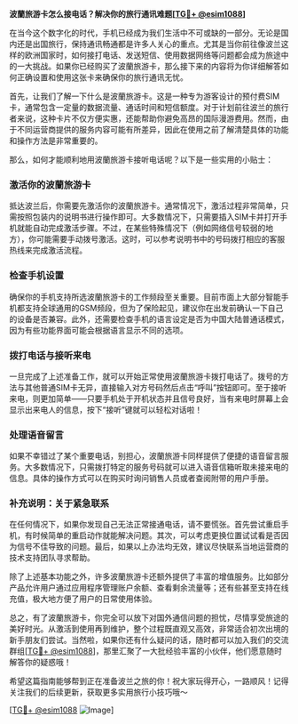 **波蘭旅游卡怎么接电话？解决你的旅行通讯难题[[TG💪+ @esim1088](https://t.me/s/esim1088)]**

在当今这个数字化的时代，手机已经成为我们生活中不可或缺的一部分。无论是国内还是出国旅行，保持通讯畅通都是许多人关心的重点。尤其是当你前往像波兰这样的欧洲国家时，如何接打电话、发送短信、使用数据网络等问题都会成为旅途中的一大挑战。如果你已经购买了波蘭旅游卡，那么接下来的内容将为你详细解答如何正确设置和使用这张卡来确保你的旅行通讯无忧。

首先，让我们了解一下什么是波蘭旅游卡。这是一种专为游客设计的预付费SIM卡，通常包含一定量的数据流量、通话时间和短信额度。对于计划前往波兰的旅行者来说，这种卡片不仅方便实惠，还能帮助你避免高昂的国际漫游费用。然而，由于不同运营商提供的服务内容可能有所差异，因此在使用之前了解清楚具体的功能和操作方法是非常重要的。

那么，如何才能顺利地用波蘭旅游卡接听电话呢？以下是一些实用的小贴士：

### **激活你的波蘭旅游卡**
抵达波兰后，你需要先激活你的波蘭旅游卡。通常情况下，激活过程非常简单，只需按照包装内的说明书进行操作即可。大多数情况下，只需要插入SIM卡并打开手机就能自动完成激活步骤。不过，在某些特殊情况下（例如网络信号较弱的地方），你可能需要手动拨号激活。这时，可以参考说明书中的号码拨打相应的客服热线来完成激活流程。

### **检查手机设置**
确保你的手机支持所选波蘭旅游卡的工作频段至关重要。目前市面上大部分智能手机都支持全球通用的GSM频段，但为了保险起见，建议你在出发前确认一下自己的设备是否兼容。此外，还需要检查手机的语言设定是否为中国大陆普通话模式，因为有些功能界面可能会根据语言显示不同的选项。

### **拨打电话与接听来电**
一旦完成了上述准备工作，就可以开始正常使用波蘭旅游卡拨打电话了。拨号的方法与其他普通SIM卡无异，直接输入对方号码然后点击“呼叫”按钮即可。至于接听来电，则更加简单——只要手机处于开机状态并且信号良好，当有来电时屏幕上会显示出来电人的信息，按下“接听”键就可以轻松对话啦！

### **处理语音留言**
如果不幸错过了某个重要电话，别担心，波蘭旅游卡同样提供了便捷的语音留言服务。大多数情况下，只需拨打特定的服务号码就可以进入语音信箱听取未接来电的信息。具体的操作方式可以在购买时询问销售人员或者查阅附带的用户手册。

### **补充说明：关于紧急联系**
在任何情况下，如果你发现自己无法正常接通电话，请不要慌张。首先尝试重启手机，有时候简单的重启动作就能解决问题。其次，可以考虑更换位置试试看是否因为信号不佳导致的问题。最后，如果以上办法均无效，建议尽快联系当地运营商的技术支持团队寻求帮助。

除了上述基本功能之外，许多波蘭旅游卡还额外提供了丰富的增值服务。比如部分产品允许用户通过应用程序管理账户余额、查看剩余流量等；还有些甚至支持在线充值，极大地方便了用户的日常使用体验。

总之，有了波蘭旅游卡，你完全可以放下对国外通信问题的担忧，尽情享受旅途的美好时光。从激活到使用再到维护，整个过程既直观又高效，非常适合初次出境的新手朋友们尝试。当然啦，如果你还有什么疑问的话，随时都可以加入我们的交流群组[[TG💪+ @esim1088](https://t.me/s/esim1088)]，那里汇聚了一大批经验丰富的小伙伴，他们愿意随时解答你的疑惑哦！

希望这篇指南能够帮到正在准备波兰之旅的你！祝大家玩得开心，一路顺风！记得关注我们的后续更新，获取更多实用旅行小技巧哦～

[[TG💪+ @esim1088](https://t.me/s/esim1088) ![Image](https://i.postimg.cc/4NQfJmqS/Snipaste-2025-05-13-00-14-12.png)]